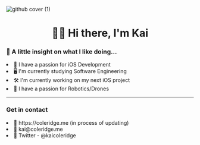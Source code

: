 ![github cover (1)](https://user-images.githubusercontent.com/51129378/133897441-5b0c08a7-a279-4af1-8506-0bb06920dde3.png)
<h1 align="center">👋🏻 Hi there, I'm Kai </h1>
<h3>🧐 A little insight on what I like doing...</h3>

<li> 📱  I have a passion for iOS Development</li>
<li> 🖥️ I'm currently studying Software Engineering</li>
<li> 🛠️ I'm currently working on my next iOS project</li>
<li> 🤖 I have a passion for Robotics/Drones </li>

<hr>
<h3>Get in contact</h3>
<li>🔗 https://coleridge.me (in process of updating)</li>
<li>📧 kai@coleridge.me</li>
<li>🐤 Twitter - @kaicoleridge</li>


